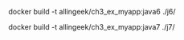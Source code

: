 docker build -t allingeek/ch3_ex_myapp:java6 ./j6/

docker build -t allingeek/ch3_ex_myapp:java7 ./j7/

